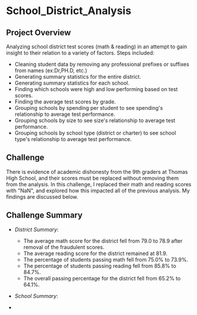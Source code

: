 # School_District_Analysis
## Project Overview
Analyzing school district test scores (math & reading) in an attempt to gain insight to their relation to a variety of factors. Steps included:
  - Cleaning student data by removing any professional prefixes or suffixes from names (ex:Dr,PH.D, etc.)
  - Generating summary statistics for the entire district.
  - Generating summary statistics for each school.
  - Finding which schools were high and low performing based on test scores. 
  - Finding the average test scores by grade.
  - Grouping schools by spending per student to see spending's relationship to average test performance.
  - Grouping schools by size to see size's relationship to average test performance.
  - Grouping schools by school type (district or charter) to see school type's relationship to average test performance.
  
## Challenge
There is evidence of academic dishonesty from the 9th graders at Thomas High School, and their scores must be replaced without removing them from the analysis. In this challenge, I replaced their math and reading scores with "NaN", and explored how this impacted all of the previous analysis. My findings are discussed below.

## Challenge Summary
  - *District Summary*:
    - The average math score for the district fell from 79.0 to 78.9 after removal of the fraudulent scores.
    - The average reading score for the district remained at 81.9.
    - The percentage of students passing math fell from 75.0% to 73.9%.
    - The percentage of students passing reading fell from 85.8% to 84.7%.
    - The overall passing percentage for the district fell from 65.2% to 64.1%.

  - *School Summary*:
   - 
